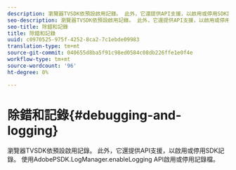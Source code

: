 ```yaml
---
description: 瀏覽器TVSDK依預設啟用記錄。 此外，它還提供API支援，以啟用或停用SDK記錄。 使用AdobePSDK.LogManager.enableLogging API啟用或停用記錄檔。
seo-description: 瀏覽器TVSDK依預設啟用記錄。 此外，它還提供API支援，以啟用或停用SDK記錄。 使用AdobePSDK.LogManager.enableLogging API啟用或停用記錄檔。
seo-title: 除錯和記錄
title: 除錯和記錄
uuid: c0970525-975f-4252-8ca2-7c1ebde09983
translation-type: tm+mt
source-git-commit: 040655d8ba5f91c98ed0584c08db226ffe1e0f4e
workflow-type: tm+mt
source-wordcount: '96'
ht-degree: 0%

---
```



# 除錯和記錄{#debugging-and-logging}

瀏覽器TVSDK依預設啟用記錄。 此外，它還提供API支援，以啟用或停用SDK記錄。 使用AdobePSDK.LogManager.enableLogging API啟用或停用記錄檔。

